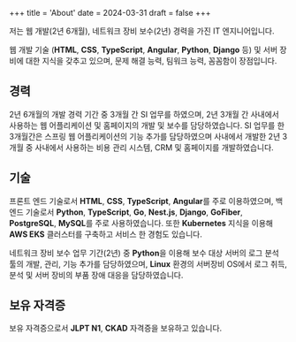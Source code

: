 +++
title = 'About'
date = 2024-03-31
draft = false
+++

저는 웹 개발(2년 6개월), 네트워크 장비 보수(2년) 경력을 가진 IT 엔지니어입니다. 

웹 개발 기술 (**HTML**, **CSS**, **TypeScript**, **Angular**, **Python**, **Django** 등) 및 서버 장비에 대한 지식을 갖추고 있으며, 문제 해결 능력, 팀워크 능력, 꼼꼼함이 장점입니다.

## 경력
2년 6개월의 개발 경력 기간 중 3개월 간 SI 업무를 하였으며, 2년 3개월 간 사내에서 사용하는 웹 어플리케이션 및 홈페이지의 개발 및 보수를 담당하였습니다.
SI 업무를 한 3개월간은 스프링 웹 어플리케이션의 기능 추가를 담당하였으며 사내에서 개발한 2년 3개월 중 사내에서 사용하는 비용 관리 시스템, CRM 및 홈페이지를 개발하였습니다.

## 기술
프론트 엔드 기술로서 **HTML**, **CSS**, **TypeScript**, **Angular**를 주로 이용하였으며,
백 엔드 기술로서 **Python**, **TypeScript**, **Go**, **Nest.js**, **Django**, **GoFiber**, **PostgreSQL**, **MySQL**를 주로 사용하였습니다.
또한 **Kubernetes** 지식을 이용해 **AWS EKS** 클러스터를 구축하고 서비스 한 경험도 있습니다.

네트워크 장비 보수 업무 기간(2년) 중 **Python**을 이용해 보수 대상 서버의 로그 분석 툴의 개발, 관리, 기능 추가를 담당하였으며, **Linux** 환경의 서버장비 OS에서 로그 취득, 분석 및 서버 장비의 부품 장애 대응을 담당하였습니다.

## 보유 자격증
보유 자격증으로서 **JLPT N1**, **CKAD** 자격증을 보유하고 있습니다.